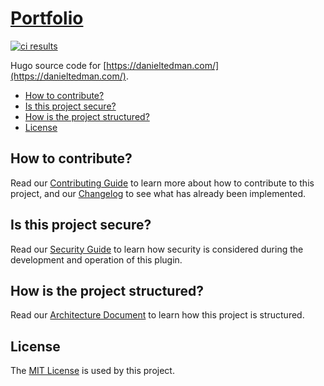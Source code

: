 # [Portfolio](https://github.com/dbtedman/portfolio)

[![ci results](https://github.com/dbtedman/portfolio/workflows/ci/badge.svg)](https://github.com/dbtedman/portfolio/actions?workflow=ci-master)

Hugo source code for [https://danieltedman.com/](https://danieltedman.com/).

-   [How to contribute?](#how-to-contribute)
-   [Is this project secure?](#is-this-project-secure)
-   [How is the project structured?](#how-is-the-project-structured)
-   [License](#license)

## How to contribute?

Read our [Contributing Guide](CONTRIBUTING.md) to learn more about how to contribute to this project, and our [Changelog](CHANGELOG.md) to see what has already been implemented.

## Is this project secure?

Read our [Security Guide](SECURITY.md) to learn how security is considered during the development and operation of this
plugin.

## How is the project structured?

Read our [Architecture Document](ARCHITECTURE.md) to learn how this project is structured.

## License

The [MIT License](./LICENSE.md) is used by this project.
